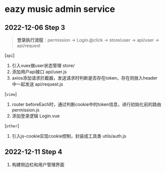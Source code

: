 # eazy music admin service

## 2022-12-06 Step 3
> **登录执行流程**：permission -> Login.@click -> store/user -> api/user -> api/request

[`api`]

1. 引入vuex做user状态管理 store/
2. 添加用户api接口 api/user.js
3. axios添加请求拦截器，发送请求时判断是否存在token，存在则放入header中一起发送 api/request.js

[`view`]

1. router beforeEach时，通过判断cookie中的token信息，进行初始化前的路由 permission.js
2. 添加登录逻辑 Login.vue

[`other`]

1. 引入js-cookie实现cookie控制，封装成工具类 utils/auth.js

## 2022-12-11 Step 4
1. 构建侧边栏和用户管理界面



